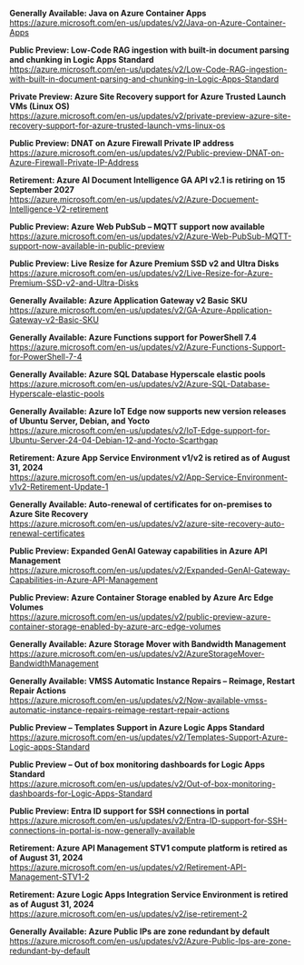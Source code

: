 **Generally Available: Java on Azure Container Apps**  
https://azure.microsoft.com/en-us/updates/v2/Java-on-Azure-Container-Apps

**Public Preview: Low-Code RAG ingestion with built-in document parsing and chunking in Logic Apps Standard**  
https://azure.microsoft.com/en-us/updates/v2/Low-Code-RAG-ingestion-with-built-in-document-parsing-and-chunking-in-Logic-Apps-Standard

**Private Preview: Azure Site Recovery support for Azure Trusted Launch VMs (Linux OS)**  
https://azure.microsoft.com/en-us/updates/v2/private-preview-azure-site-recovery-support-for-azure-trusted-launch-vms-linux-os

**Public Preview: DNAT on Azure Firewall Private IP address**  
https://azure.microsoft.com/en-us/updates/v2/Public-preview-DNAT-on-Azure-Firewall-Private-IP-Address

**Retirement: Azure AI Document Intelligence GA API v2.1 is retiring on 15 September 2027**  
https://azure.microsoft.com/en-us/updates/v2/Azure-Docuement-Intelligence-V2-retirement

**Public Preview: Azure Web PubSub – MQTT support now available**  
https://azure.microsoft.com/en-us/updates/v2/Azure-Web-PubSub-MQTT-support-now-available-in-public-preview

**Public Preview: Live Resize for Azure Premium SSD v2 and Ultra Disks**  
https://azure.microsoft.com/en-us/updates/v2/Live-Resize-for-Azure-Premium-SSD-v2-and-Ultra-Disks

**Generally Available: Azure Application Gateway v2 Basic SKU**  
https://azure.microsoft.com/en-us/updates/v2/GA-Azure-Application-Gateway-v2-Basic-SKU

**Generally Available: Azure Functions support for PowerShell 7.4**  
https://azure.microsoft.com/en-us/updates/v2/Azure-Functions-Support-for-PowerShell-7-4

**Generally Available: Azure SQL Database Hyperscale elastic pools**  
https://azure.microsoft.com/en-us/updates/v2/Azure-SQL-Database-Hyperscale-elastic-pools

**Generally Available: Azure IoT Edge now supports new version releases of Ubuntu Server, Debian, and Yocto**  
https://azure.microsoft.com/en-us/updates/v2/IoT-Edge-support-for-Ubuntu-Server-24-04-Debian-12-and-Yocto-Scarthgap

**Retirement: Azure App Service Environment v1/v2 is retired as of August 31, 2024**  
https://azure.microsoft.com/en-us/updates/v2/App-Service-Environment-v1v2-Retirement-Update-1

**Generally Available: Auto-renewal of certificates for on-premises to Azure Site Recovery**  
https://azure.microsoft.com/en-us/updates/v2/azure-site-recovery-auto-renewal-certificates

**Public Preview: Expanded GenAI Gateway capabilities in Azure API Management**  
https://azure.microsoft.com/en-us/updates/v2/Expanded-GenAI-Gateway-Capabilities-in-Azure-API-Management

**Public Preview: Azure Container Storage enabled by Azure Arc Edge Volumes**  
https://azure.microsoft.com/en-us/updates/v2/public-preview-azure-container-storage-enabled-by-azure-arc-edge-volumes

**Generally Available: Azure Storage Mover with Bandwidth Management**  
https://azure.microsoft.com/en-us/updates/v2/AzureStorageMover-BandwidthManagement

**Generally Available: VMSS Automatic Instance Repairs – Reimage, Restart Repair Actions**  
https://azure.microsoft.com/en-us/updates/v2/Now-available-vmss-automatic-instance-repairs-reimage-restart-repair-actions

**Public Preview – Templates Support in Azure Logic Apps Standard**  
https://azure.microsoft.com/en-us/updates/v2/Templates-Support-Azure-Logic-apps-Standard

**Public Preview – Out of box monitoring dashboards for Logic Apps Standard**  
https://azure.microsoft.com/en-us/updates/v2/Out-of-box-monitoring-dashboards-for-Logic-Apps-Standard

**Public Preview: Entra ID support for SSH connections in portal**  
https://azure.microsoft.com/en-us/updates/v2/Entra-ID-support-for-SSH-connections-in-portal-is-now-generally-available

**Retirement: Azure API Management STV1 compute platform is retired as of August 31, 2024**  
https://azure.microsoft.com/en-us/updates/v2/Retirement-API-Management-STV1-2

**Retirement: Azure Logic Apps Integration Service Environment is retired as of August 31, 2024**  
https://azure.microsoft.com/en-us/updates/v2/ise-retirement-2

**Generally Available: Azure Public IPs are zone redundant by default**  
https://azure.microsoft.com/en-us/updates/v2/Azure-Public-Ips-are-zone-redundant-by-default